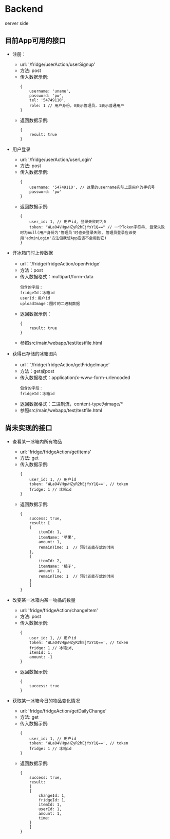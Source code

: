 # Backend
server side

## 目前App可用的接口
- 注册：
    - url: '/fridge/userAction/userSignup'
    - 方法: post
    - 传入数据示例: 
        ```
        {
            username: 'uname',
            password: 'pw',
            tel: '54749110',
            role: 1 // 用户身份，0表示管理员，1表示普通用户
        }
        ```
    - 返回数据示例:
        ```
        {
            result: true
        }
        ```

- 用户登录
    - url: '/fridge/userAction/userLogin'
    - 方法: post
    - 传入数据示例:
        ```
        {
            username: '54749110', // 这里的username实际上是用户的手机号
            password: 'pw'
        }
        ```
    - 返回数据示例:
        ```
        {
            user_id: 1, // 用户id, 登录失败时为0
            token: "WLaO4VHgwHZyR2hEjYxY1Q==" // 一个Token字符串, 登录失败时为null(用户身份为'管理员'时也会登录失败, 管理员登录应该使用'adminLogin'方法但我想App应该不会用到它)
        }
        ```

- 开冰箱门时上传数据
    - url：'/fridge/fridgeAction/openFridge'
    - 方法：post
    - 传入数据格式：multipart/form-data
        ```
        包含的字段：
        fridgeId：冰箱id
        userId：用户id
        uploadImage：图片的二进制数据
        ```
    - 返回数据示例：
        ```
        {
            result: true
        }
        ```
    - 参照src/main/webapp/test/testfile.html

- 获得已存储的冰箱图片
    - url：'/fridge/fridgeAction/getFridgeImage'
    - 方法：get或post
    - 传入数据格式：application/x-www-form-urlencoded
        ```
        包含的字段：
        fridgeId：冰箱id
        ```
    - 返回数据格式：二进制流，content-type为image/*
    - 参照src/main/webapp/test/testfile.html
        
        
## 尚未实现的接口
- 查看某一冰箱内所有物品
    - url: 'fridge/fridgeAction/getItems'
    - 方法: get
    - 传入数据示例:
        ```
        {
            user_id: 1, // 用户id
            token: 'WLaO4VHgwHZyR2hEjYxY1Q==', // token
            fridge: 1 // 冰箱id
        }
        ```
    - 返回数据示例: 
        ```
        {
            success: true,
            result: [
            {
                itemId: 1,
                itemName: '苹果',
                amount: 1,
                remainTime: 1  // 预计还能存放的时间
            },
            {
                itemId: 2,
                itemName: '橘子',
                amount: 1,
                remainTime: 1  // 预计还能存放的时间
            }
            ]
        }
        ```

- 改变某一冰箱内某一物品的数量
    - url: 'fridge/fridgeAction/changeItem'
    - 方法: post
    - 传入数据示例:
        ```
        {
            user_id: 1, // 用户id
            token: 'WLaO4VHgwHZyR2hEjYxY1Q==', // token
            fridge: 1 // 冰箱id,
            itemId: 1,
            amount: -1
        }
        ```
    - 返回数据示例:
        ```
        {
            success: true
        }
        ```

- 获取某一冰箱今日的物品变化情况
    - url: 'fridge/fridgeAction/getDailyChange'
    - 方法: get
    - 传入数据示例:
        ```
        {
            user_id: 1, // 用户id
            token: 'WLaO4VHgwHZyR2hEjYxY1Q==', // token
            fridge: 1 // 冰箱id
        }
        ```
    - 返回数据示例:
        ```
        {
            success: true,
            result: 
            [
            {
                changeId: 1,
                fridgeId: 1,
                itemId: 1,
                userId: 1,
                amount: 1,
                time: 
            }
            ]
        }
        ```